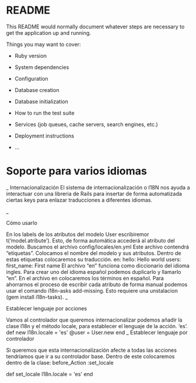 # README

This README would normally document whatever steps are necessary to get the
application up and running.

Things you may want to cover:

* Ruby version

* System dependencies

* Configuration

* Database creation

* Database initialization

* How to run the test suite

* Services (job queues, cache servers, search engines, etc.)

* Deployment instructions

* ...

# Soporte para varios idiomas
_
Internacionalización
El sistema de internacionalización o I18N nos ayuda a interactuar con una libreria de Rails para insertar de forma automatizada ciertas keys para enlazar traducciones a diferentes idiomas.

_

Cómo usarlo

En los labels de los atributos del modelo User escribiremor t(‘model.atribute’). Esto, de forma automática accederá al atributo del modelo.
Buscamos el archivo config/locales/en.yml Este archivo contendrá “etiquetas”. Colocamos el nombre del modelo y sus atributos. Dentro de estas etiquetas colocaremos su traducción.
en:
  hello: Hello world
  users:
    first_name: First name
El archivo “en” funciona como diccionario del idioma ingles. Para crear uno del idioma español podemos duplicarlo y llamarlo “en”. En el archivo en colocaremos los términos en español.
Para ahorrarnos el proceso de escribir cada atributo de forma manual podemos usar el comando i18n-asks add-missing. Esto requiere una unstalacion (gem install i18n-tasks).
_

Establecer lenguaje por acciones

Vamos al controlador que queremos internacionalizar podemos añadir la clase I18n y el método locale, para establecer el lenguaje de la acción. ‘es’.
def new
	I18n.locale = 'es'
	@user = User.new
end
_
Establecer lenguaje por controlador

Si queremos que esta internacionalización afecte a todas las acciones tendríamos que ir a su controlador base. Dentro de este colocaremos dentro de la clase:
before_Action :set_locale

def set_locale
	I18n.locale = 'es'
end
